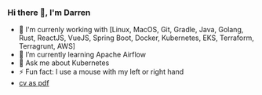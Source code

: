 ### Hi there 👋, I'm Darren

- 🔭 I'm currenly working with [Linux, MacOS, Git, Gradle, Java, Golang, Rust, ReactJS, VueJS, Spring Boot, Docker, Kubernetes, EKS, Terraform, Terragrunt, AWS]
- 🌱 I’m currently learning Apache Airflow
- 💬 Ask me about Kubernetes
- ⚡ Fun fact: I use a mouse with my left or right hand
- [cv as pdf](cv.pdf)
<!--
**darren-rose/darren-rose** is a ✨ _special_ ✨ repository because its `README.md` (this file) appears on your GitHub profile.

Here are some ideas to get you started:

- 🔭 I’m currently working on ...
- 🌱 I’m currently learning ...
- 👯 I’m looking to collaborate on ...
- 🤔 I’m looking for help with ...
- 💬 Ask me about ...
- 📫 How to reach me: ...
- 😄 Pronouns: ...
- ⚡ Fun fact: ...
-->
